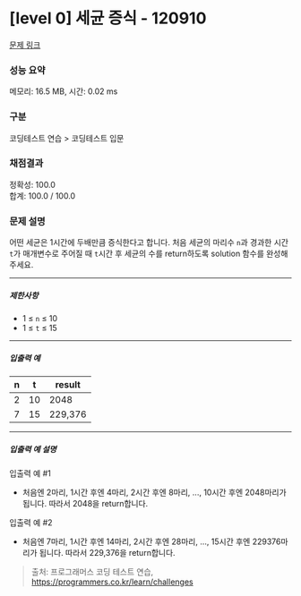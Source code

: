# [level 0] 세균 증식 - 120910 

[문제 링크](https://school.programmers.co.kr/learn/courses/30/lessons/120910) 

### 성능 요약

메모리: 16.5 MB, 시간: 0.02 ms

### 구분

코딩테스트 연습 > 코딩테스트 입문

### 채점결과

정확성: 100.0<br/>합계: 100.0 / 100.0

### 문제 설명

<p>어떤 세균은 1시간에 두배만큼 증식한다고 합니다. 처음 세균의 마리수 <code>n</code>과 경과한 시간 <code>t</code>가 매개변수로 주어질 때 <code>t</code>시간 후 세균의 수를 return하도록 solution 함수를 완성해주세요.</p>

<hr>

<h5>제한사항</h5>

<ul>
<li>1 ≤ <code>n</code> ≤ 10</li>
<li>1 ≤ <code>t</code> ≤ 15</li>
</ul>

<hr>

<h5>입출력 예</h5>
<table class="table">
        <thead><tr>
<th>n</th>
<th>t</th>
<th>result</th>
</tr>
</thead>
        <tbody><tr>
<td>2</td>
<td>10</td>
<td>2048</td>
</tr>
<tr>
<td>7</td>
<td>15</td>
<td>229,376</td>
</tr>
</tbody>
      </table>
<hr>

<h5>입출력 예 설명</h5>

<p>입출력 예 #1</p>

<ul>
<li>처음엔 2마리, 1시간 후엔 4마리, 2시간 후엔 8마리, ..., 10시간 후엔 2048마리가 됩니다. 따라서 2048을 return합니다.</li>
</ul>

<p>입출력 예 #2</p>

<ul>
<li>처음엔 7마리, 1시간 후엔 14마리, 2시간 후엔 28마리, ..., 15시간 후엔 229376마리가 됩니다. 따라서 229,376을 return합니다.</li>
</ul>


> 출처: 프로그래머스 코딩 테스트 연습, https://programmers.co.kr/learn/challenges